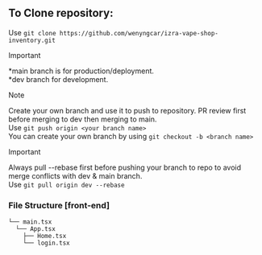 ## To Clone repository:
Use `git clone https://github.com/wenyngcar/izra-vape-shop-inventory.git`

> [!IMPORTANT]
> *main branch is for production/deployment.\
> *dev branch for development.

> [!NOTE]
> Create your own branch and use it to push to repository. PR review first before merging to dev then merging to main.\
> Use `git push origin <your branch name>`\
> You can create your own branch by using `git checkout -b <branch name>`

> [!IMPORTANT]
> Always pull --rebase first before pushing your branch to repo to avoid merge conflicts with dev & main branch.\
> Use `git pull origin dev --rebase`

### File Structure [front-end]
``` 
└── main.tsx
  └── App.tsx
    ├── Home.tsx
    └── login.tsx
```
